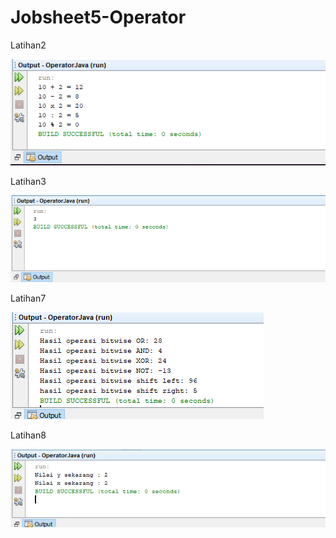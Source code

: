 # Jobsheet5-Operator
Latihan2

![Alt Text](https://github.com/rensimeila04/Jobsheet5-Operator/blob/master/Screenshot%20(48).png)

Latihan3

![Alt Text](https://github.com/rensimeila04/Jobsheet5-Operator/blob/master/Screenshot%20(47).png)

Latihan7

![Alt Text](https://github.com/rensimeila04/Jobsheet5-Operator/blob/master/Screenshot%20(46).png)

Latihan8

![Alt Text](https://github.com/rensimeila04/Jobsheet5-Operator/blob/master/Screenshot%20(45).png)
